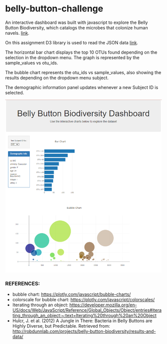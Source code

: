 # belly-button-challenge

An interactive dashboard was built with javascript to explore the Belly Button Biodiversity, which catalogs the microbes that colonize human navels.
[link](http://robdunnlab.com/projects/belly-button-biodiversity/).

On this assignment D3 library is used to read the JSON data [link](https://2u-data-curriculum-team.s3.amazonaws.com/dataviz-classroom/v1.1/14-Interactive-Web-Visualizations/02-Homework/samples.json). 

The horizontal bar chart displays the top 10 OTUs found depending on the selection in the dropdown menu. The graph is represented by the sample_values vs otu_ids.

The bubble chart represents the otu_ids vs sample_values, also showing the results depending on the dropdown menu subject.

The demographic information panel updates whenever a new Subject ID is selected.

![alt text](https://github.com/candidamg/belly-button-challenge/blob/main/html_dashboard.PNG)

### REFERENCES:
* bubble chart: https://plotly.com/javascript/bubble-charts/
* colorscale for bubble chart: https://plotly.com/javascript/colorscales/
* Iterating through an object: https://developer.mozilla.org/en-US/docs/Web/JavaScript/Reference/Global_Objects/Object/entries#iterating_through_an_object:~:text=Iterating%20through%20an%20Object
* Hulcr, J. et al. (2012) A Jungle in There: Bacteria in Belly Buttons are Highly Diverse, but Predictable. Retrieved from: http://robdunnlab.com/projects/belly-button-biodiversity/results-and-data/
